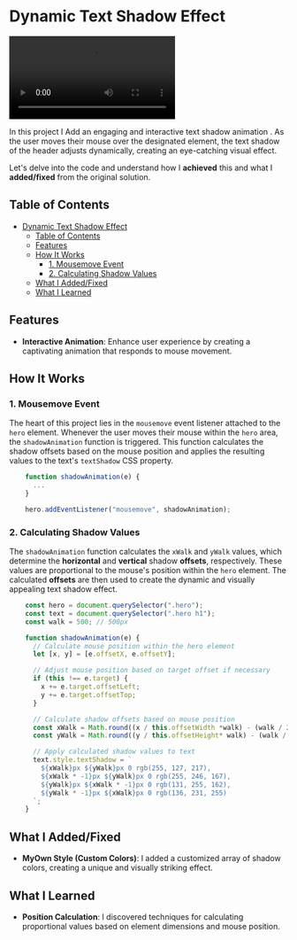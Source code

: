 # Dynamic Text Shadow Effect

<div class="video-container">
  <video controls >
    <source src="./assets/video/showcase.mp4" type="video/mp4">
    Your browser does not support the video tag.
  </video>
</div>

In this project I Add an engaging and interactive text shadow animation . As the user moves their mouse over the designated element, the text shadow of the header adjusts dynamically, creating an eye-catching visual effect.

Let's delve into the code and understand how I **achieved** this and what I **added/fixed** from the original solution.

## Table of Contents

- [Dynamic Text Shadow Effect](#dynamic-text-shadow-effect)
  - [Table of Contents](#table-of-contents)
  - [Features](#features)
  - [How It Works](#how-it-works)
    - [1. Mousemove Event](#1-mousemove-event)
    - [2. Calculating Shadow Values](#2-calculating-shadow-values)
  - [What I Added/Fixed](#what-i-addedfixed)
  - [What I Learned](#what-i-learned)

## Features

- **Interactive Animation**: Enhance user experience by creating a captivating animation that responds to mouse movement.

## How It Works

### 1. Mousemove Event

The heart of this project  lies in the `mousemove` event listener attached to the `hero` element. Whenever the user moves their mouse within the `hero` area, the `shadowAnimation` function is triggered. This function calculates the shadow offsets based on the mouse position and applies the resulting values to the text's `textShadow` CSS property.

```javascript
    function shadowAnimation(e) {
      ...
    }

    hero.addEventListener("mousemove", shadowAnimation);
```

### 2. Calculating Shadow Values

The `shadowAnimation` function calculates the `xWalk` and `yWalk` values, which determine the **horizontal** and **vertical** shadow **offsets**, respectively. These values are proportional to the mouse's position within the `hero` element. The calculated **offsets** are then used to create the dynamic and visually appealing text shadow effect.

```js
    const hero = document.querySelector(".hero");
    const text = document.querySelector(".hero h1");
    const walk = 500; // 500px

    function shadowAnimation(e) {
      // Calculate mouse position within the hero element
      let [x, y] = [e.offsetX, e.offsetY];

      // Adjust mouse position based on target offset if necessary
      if (this !== e.target) {
        x += e.target.offsetLeft;
        y += e.target.offsetTop;
      }

      // Calculate shadow offsets based on mouse position
      const xWalk = Math.round((x / this.offsetWidth *walk) - (walk / 2));
      const yWalk = Math.round((y / this.offsetHeight* walk) - (walk / 2));

      // Apply calculated shadow values to text
      text.style.textShadow = `
        ${xWalk}px ${yWalk}px 0 rgb(255, 127, 217),
        ${xWalk * -1}px ${yWalk}px 0 rgb(255, 246, 167),
        ${yWalk}px ${xWalk * -1}px 0 rgb(131, 255, 162),
        ${yWalk * -1}px ${xWalk}px 0 rgb(136, 231, 255)
      `;
    }
```

## What I Added/Fixed

- **MyOwn Style (Custom Colors)**: I added a customized array of shadow colors, creating a unique and visually striking effect.

## What I Learned

- **Position Calculation**: I discovered techniques for calculating proportional values based on element dimensions and mouse position.
